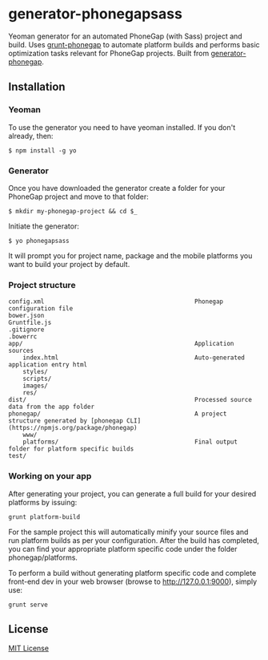 # generator-phonegapsass 

Yeoman generator for an automated PhoneGap (with Sass) project and build. Uses [grunt-phonegap](https://npmjs.org/package/grunt-phonegap) to automate platform builds and performs basic optimization tasks relevant for PhoneGap projects. Built from [generator-phonegap](https://github.com/hypermurea/generator-phonegap).


## Installation

### Yeoman

To use the generator you need to have yeoman installed. If you don't already, then:

```
$ npm install -g yo
```

### Generator

Once you have downloaded the generator create a folder for your PhoneGap project and move to that folder:

```
$ mkdir my-phonegap-project && cd $_
```

Initiate the generator:

```
$ yo phonegapsass
```

It will prompt you for project name, package and the mobile platforms you want to build your project by default. 


### Project structure

	config.xml											Phonegap configuration file
	bower.json											
	Gruntfile.js										
	.gitignore
	.bowerrc
	app/												Application sources
		index.html										Auto-generated application entry html
		styles/											
		scripts/
		images/
		res/										
	dist/												Processed source data from the app folder
	phonegap/											A project structure generated by [phonegap CLI](https://npmjs.org/package/phonegap)
		www/											
		platforms/										Final output folder for platform specific builds
	test/												


### Working on your app

After generating your project, you can generate a full build for your desired platforms by issuing:

```
grunt platform-build
```

For the sample project this will automatically minify your source files and run platform builds as per your configuration. After the build has completed, you can find your appropriate platform specific code under the folder phonegap/platforms. 

To perform a build without generating platform specific code and complete front-end dev in your web browser (browse to http://127.0.0.1:9000), simply use:

```
grunt serve
```


## License

[MIT License](https://en.wikipedia.org/wiki/MIT_License)
